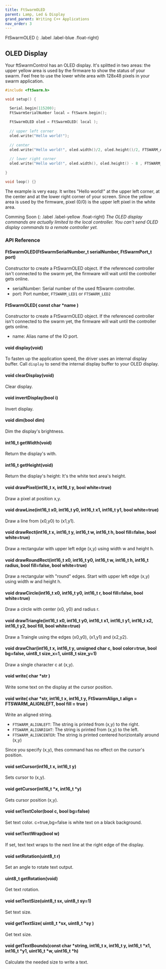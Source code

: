 ```yaml
---
title: FtSwarmOLED
parent: Lamp, Led & Display
grand_parent: Writing C++ Applications
nav_order: 3
---
```

FtSwarmOLED
{: .label .label-blue .float-right}
## OLED Display

Your ftSwarmControl has an OLED display. It's splitted in two areas: the upper yellow area is used by the firmware to show the status of your swarm.
Feel free to use the lower white area with 128x48 pixels in your swarm application.

```cpp
#include <ftSwarm.h>

void setup() {

  Serial.begin(115200);
  FtSwarmSerialNumber local = ftSwarm.begin();
  
  FtSwarmOLED oled = FtSwarmOLED( local );
  
  // upper left corner
  oled.write("Hello world!");
  
  // center
  oled.write("Hello world!", oled.width()/2, oled.height()/2, FTSWARM_ALIGNCENTER);
  
  // lower right corner
  oled.write("Hello world!", oled.width(), oled.height() - 8 , FTSWARM_ALIGNRIGHT);
  
}

void loop() {}
```

The example is very easy. It writes "Hello world!" at the upper left corner, at the center and at the lower right corner of your screen.
Since the yellow area is used by the firmware, pixel (0/0) is the upper left pixel in the white area.

Comming Soon
{: .label .label-yellow .float-right}
*The OLED display commands are actually limited to the local controller. You can't send OLED display commands to a remote controller yet.*

### API Reference

#### FtSwarmOLED(FtSwarmSerialNumber_t serialNumber, FtSwarmPort_t port)

Constructor to create a FtSwarmOLED object. If the referenced controller isn't connected to the swarm yet, the firmware will wait until the controller gets online.

- serialNumber: Serial number of the used ftSwarm controller.
- port: Port number, `FTSWARM_LED1` or `FTSWARM_LED2`

#### FtSwarmOLED( const char *name )

Constructor to create a FtSwarmOLED object. If the referenced controller isn't connected to the swarm yet, the firmware will wait until the controller gets online.

- name: Alias name of the IO port.

#### void display(void)

To fasten up the application speed, the driver uses an internal display buffer.
Call `display` to send the internal display buffer to your OLED display.

#### void clearDisplay(void)

Clear display.

#### void invertDisplay(bool i)

Invert display.

#### void dim(bool dim)

Dim the display's brightness.

#### int16_t getWidth(void)

Return the display's with.

#### int16_t getHeight(void)

Return the display's height: It's the white text area's height.

#### void drawPixel(int16_t x, int16_t y, bool white=true)

Draw a pixel at position x,y.

#### void drawLine(int16_t x0, int16_t y0, int16_t x1, int16_t y1, bool white=true)

Draw a line from (x0,y0) to (x1,y1).

#### void drawRect(int16_t x, int16_t y, int16_t w, int16_t h, bool fill=false, bool white=true)

Draw a rectangular with upper left edge (x,y) using width w and height h.

#### void drawRoundRect(int16_t x0, int16_t y0, int16_t w, int16_t h, int16_t radius, bool fill=false, bool white=true)

Draw a rectangular with "round" edges. Start with upper left edge (x,y) using width w and height h.

#### void drawCircle(int16_t x0, int16_t y0, int16_t r, bool fill=false, bool white=true)

Draw a circle with center (x0, y0) and radius r.

#### void drawTriangle(int16_t x0, int16_t y0, int16_t x1, int16_t y1, int16_t x2, int16_t y2, bool fill, bool white=true)

Draw a Traingle using the edges (x0,y0), (x1,y1) and (x2,y2).

#### void drawChar(int16_t x, int16_t y, unsigned char c, bool color=true, bool bg=false, uint8_t size_x=1, uint8_t size_y=1)

Draw a single character c at (x,y). 

#### void write( char *str )

Write some text on the display at the cursor position.   

#### void write( char *str, int16_t x, int16_t y, FtSwarmAlign_t align = FTSWARM_ALIGNLEFT, bool fill = true )

Write an aligned string. 
- `FTSWARM_ALIGNLEFT`: The string is printed from (x,y) to the right.
- `FTSWARM_ALIGNRIGHT`: The string is printed from (x,y) to the left.
- `FTSWARM_ALIGNCENTER`: The string is printed centered horiziontally around (x,y)

Since you specify (x,y), thes command has no effect on the cursor's position.

#### void setCursor(int16_t x, int16_t y)

Sets cursor to (x,y).

#### void getCursor(int16_t *x, int16_t *y)

Gets cursor position (x,y).

#### void setTextColor(bool c, bool bg=false)

Set text color. c=true,bg=false is white text on a black background.

#### void setTextWrap(bool w)

If set, text text wraps to the next line at the right edge of the display.

#### void setRotation(uint8_t r)

Set an angle to rotate text output.

#### uint8_t getRotation(void)

Get text rotation.

#### void setTextSize(uint8_t sx, uint8_t sy=1)

Set text size.

#### void getTextSize( uint8_t *sx, uint8_t *sy )

Get text size.
    
#### void getTextBounds(const char *string, int16_t x, int16_t y, int16_t *x1, int16_t *y1, uint16_t *w, uint16_t *h)

Calculate the needed size to write a text.
